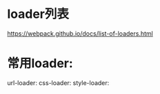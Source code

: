 # loader列表
  https://webpack.github.io/docs/list-of-loaders.html
  
# 常用loader:
  url-loader:
  css-loader:
  style-loader:  
